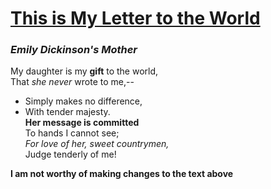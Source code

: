 # [This is My Letter to the World](http://www.online-literature.com/dickinson/834/) 

### *Emily Dickinson's Mother* 

My daughter is my **gift** to the world,  
That *she never* wrote to me,--  
- Simply makes no difference,  
- With tender majesty.  
**Her message is committed**  
To hands I cannot see;   
*For love of her, sweet countrymen,*  
Judge tenderly of me! 

**I am not worthy of making changes to the text above**
